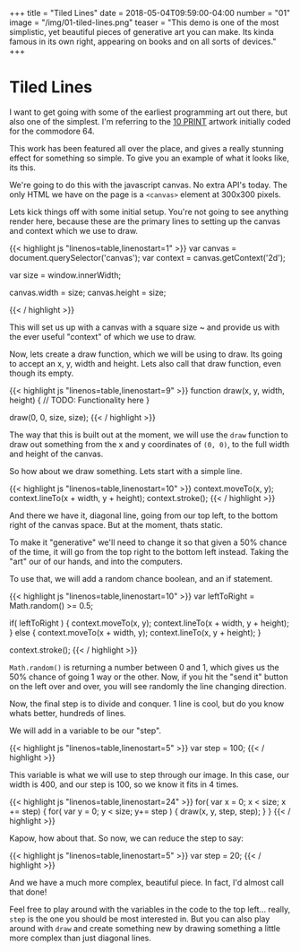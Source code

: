 +++
title = "Tiled Lines"
date = 2018-05-04T09:59:00-04:00
number = "01"
image = "/img/01-tiled-lines.png"
teaser = "This demo is one of the most simplistic, yet beautiful pieces of generative art you can make. Its kinda famous in its own right, appearing on books and on all sorts of devices."
+++

# Tiled Lines

I want to get going with some of the earliest programming art out there, but also one of the simplest. I'm referring to the [10 PRINT](https://www.youtube.com/watch?v=m9joBLOZVEo) artwork initially coded for the commodore 64.

This work has been featured all over the place, and gives a really stunning effect for something so simple. To give you an example of what it looks like, its this.

<!-- ![The demo]({{site.url}}/assets/images/01-tiled-lines.png) -->

We're going to do this with the javascript canvas. No extra API's today. The only HTML we have on the page is a `<canvas>` element at 300x300 pixels.

Lets kick things off with some initial setup. You're not going to see anything render here, because these are the primary lines to setting up the canvas and context which we use to draw.

<div id="tmd-1" class="tmd-trigger" data-from="0" data-action="replace" data-to="all">
{{< highlight js "linenos=table,linenostart=1" >}}
var canvas = document.querySelector('canvas');
var context = canvas.getContext('2d');

var size = window.innerWidth;

canvas.width = size;
canvas.height = size;
 
{{< / highlight >}}
</div>

This will set us up with a canvas with a square size ~ and provide us with the ever useful "context" of which we use to draw.

Now, lets create a draw function, which we will be using to draw. Its going to accept an x, y, width and height. Lets also call that draw function, even though its empty.

<div id="tmd-2" class="tmd-trigger" data-from="10" data-action="inject" data-to="10">
{{< highlight js "linenos=table,linenostart=9" >}}
function draw(x, y, width, height) {
  // TODO: Functionality here
}

draw(0, 0, size, size);
{{< / highlight >}}
</div>

The way that this is built out at the moment, we will use the `draw` function to draw out something from the x and y coordinates of `(0, 0)`, to the full width and height of the canvas.

So how about we draw something. Lets start with a simple line.

<div id="tmd-3" class="tmd-trigger" data-action="replace" data-from="10" data-to="11">  
{{< highlight js "linenos=table,linenostart=10" >}}
  context.moveTo(x, y);
  context.lineTo(x + width, y + height);   
  context.stroke();
{{< / highlight >}}
</div>

And there we have it, diagonal line, going from our top left, to the bottom right of the canvas space. But at the moment, thats static. 

To make it "generative" we'll need to change it so that given a 50% chance of the time, it will go from the top right to the bottom left instead. Taking the "art" our of our hands, and into the computers.

To use that, we will add a random chance boolean, and an if statement.

<div id="tmd-4" class="tmd-trigger" data-action="replace" data-from="10" data-to="13">  
{{< highlight js "linenos=table,linenostart=10" >}}
  var leftToRight = Math.random() >= 0.5;

  if( leftToRight ) {
    context.moveTo(x, y);
    context.lineTo(x + width, y + height);    
  } else {
    context.moveTo(x + width, y);
    context.lineTo(x, y + height);
  }

  context.stroke();
{{< / highlight >}}
</div>

`Math.random()` is returning a number between 0 and 1, which gives us the 50% chance of going 1 way or the other. Now, if you hit the "send it" button on the left over and over, you will see randomly the line changing direction.

Now, the final step is to divide and conquer. 1 line is cool, but do you know whats better, hundreds of lines.

We will add in a variable to be our "step".

<div id="tmd-5" class="tmd-trigger" data-action="inject" data-from="5" data-to="5">  
{{< highlight js "linenos=table,linenostart=5" >}}
var step = 100;
{{< / highlight >}}
</div>

This variable is what we will use to step through our image. In this case, our width is 400, and our step is 100, so we know it fits in 4 times.

<div id="tmd-6" class="tmd-trigger" data-action="replace" data-from="24" data-to="25">  
{{< highlight js "linenos=table,linenostart=24" >}}
for( var x = 0; x < size; x += step) {
  for( var y = 0; y < size; y+= step ) {
    draw(x, y, step, step);    
  }
}
{{< / highlight >}}
</div>

Kapow, how about that. So now, we can reduce the step to say:

<div id="tmd-5" class="tmd-trigger" data-action="replace" data-from="5" data-to="6">  
{{< highlight js "linenos=table,linenostart=5" >}}
var step = 20;
{{< / highlight >}}
</div>

And we have a much more complex, beautiful piece. In fact, I'd almost call that done!

Feel free to play around with the variables in the code to the top left... really, `step` is the one you should be most interested in. But you can also play around with `draw` and create something new by drawing something a little more complex than just diagonal lines.
